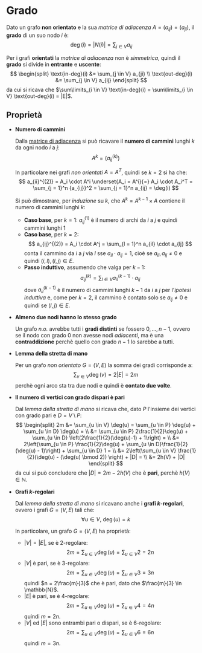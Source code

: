 # Grado

Dato un grafo **non orientato** e la sua _matrice di adiacenza_ $A = (a_{ij}) = (a_{ji})$, il **grado** di un suo nodo $i$ è:
$$
\deg(i) = |N(i)| = \sum_{j \in V} a_{ij}
$$

Per i grafi **orientati** la _matrice di adiacenza_ non è _simmetrica_, quindi il **grado** si divide in **entrante** e **uscente**:
$$
\begin{split}
\text{in-deg}(i) &= \sum_{j \in V} a_{ji} \\
\text{out-deg}(i) &= \sum_{j \in V} a_{ij}
\end{split}
$$
da cui si ricava che $\sum\limits_{i \in V} \text{in-deg}(i) = \sum\limits_{i \in V} \text{out-deg}(i) = |E|$.

## Proprietà

- **Numero di cammini**

	Dalla [matrice di adiacenza](../../../ct0435/06/README.md#matrice-di-adiacenza) si può ricavare il **numero di cammini** lunghi $k$ da ogni nodo $i$ a $j$:
	$$
	A^k = (a_{ij}^{(k)})
	$$

	In particolare nei grafi _non orientati_ $A = A^T$, quindi se $k = 2$ si ha che:
	$$
	a_{ii}^{(2)} = A_i \cdot A^i \underset{A_i = A^i}{=} A_i \cdot A_i^T = \sum_{j = 1}^n {a_{ij}}^2 = \sum_{j = 1}^n a_{ij} = \deg(i)
	$$

	Si può dimostrare, per _induzione_ su $k$, che $A^k = A^{k-1} \times A$ contiene il numero di cammini lunghi $k$:
	- **Caso base**, per $k = 1$: $a_{ij}^{(1)}$ è il numero di archi da $i$ a $j$ e quindi cammini lunghi $1$
	- **Caso base**, per $k = 2$:
		$$
		a_{ij}^{(2)} = A_i \cdot A^j = \sum_{l = 1}^n a_{il} \cdot a_{lj}
		$$
		conta il cammino da $i$ a $j$ via $l$ sse $a_{il} \cdot a_{lj} = 1$, cioè se $a_{il}, a_{lj} \neq 0$ e quindi $(i, l), (l, j) \in E$.
	- **Passo induttivo**, assumendo che valga per $k-1$:
		$$
		a_{ij}^{(k)} = \sum_{l \in V} a_{il}^{(k-1)} \cdot a_{lj}
		$$
		dove $a_{il}^{(k-1)}$ è il numero di cammini lunghi $k-1$ da $i$ a $j$ per l'_ipotesi induttiva_ e, come per $k = 2$, il cammino è contato solo se $a_{lj} \neq 0$ e quindi se $(l, j) \in E$.

- **Almeno due nodi hanno lo stesso grado**

	Un grafo _n.o._ avrebbe tutti i **gradi distinti** se fossero $0, ..., n-1$, ovvero se il nodo con grado $0$ non avesse nodi _adiacenti_, ma è una **contraddizione** perchè quello con grado $n-1$ lo sarebbe a tutti.

- **Lemma della stretta di mano**

	Per un grafo _non orientato_ $G = (V, E)$ la somma dei gradi corrisponde a:
	$$
	\sum_{v \in V} \deg(v) = 2|E| = 2m
	$$
	perchè ogni arco sta tra due nodi e quindi è **contato due volte**.

- **Il numero di vertici con grado dispari è pari**

	Dal _lemma della stretta di mano_ si ricava che, dato $P$ l'insieme dei vertici con grado pari e $D = V \setminus P$:
	$$
	\begin{split}
	2m &= \sum_{u \in V} \deg(u) = \sum_{u \in P} \deg(u) + \sum_{u \in D} \deg(u) = \\
	&= \sum_{u \in P} 2\frac{1}{2}\deg(u) + \sum_{u \in D} \left(2\frac{1}{2}(\deg(u)-1) + 1\right) = \\
	&= 2\left(\sum_{u \in P} \frac{1}{2}\deg(u) + \sum_{u \in D}\frac{1}{2}(\deg(u) - 1)\right) + \sum_{u \in D} 1 = \\
	&= 2\left(\sum_{u \in V} \frac{1}{2}(\deg(u) - (\deg(u) \bmod 2)) \right) + |D| = \\
	&= 2h(V) + |D|
	\end{split}
	$$
	da cui si può concludere che $|D| = 2m - 2h(V)$ che è **pari**, perchè $h(V) \in \mathbb{N}$.

- **Grafi $k$-regolari**

	Dal _lemma della stretta di mano_ si ricavano anche i **grafi $k$-regolari**, ovvero i grafi $G = (V, E)$ tali che:
	$$
	\forall u \in V,\ \deg(u) = k
	$$

	In particolare, un grafo $G = (V, E)$ ha proprietà:
	- $|V| = |E|$, se è $2$-regolare:
		$$
		2m = \sum_{u \in V} \deg(u) = \sum_{u \in V} 2 = 2n
		$$
	- $|V|$ è pari, se è $3$-regolare:
		$$
		2m = \sum_{u \in V} \deg(u) = \sum_{u \in V} 3 = 3n
		$$
		quindi $n = 2\frac{m}{3}$ che è pari, dato che $\frac{m}{3} \in \mathbb{N}$.
	- $|E|$ è pari, se è $4$-regolare:
		$$
		2m = \sum_{u \in V} \deg(u) = \sum_{u \in V} 4 = 4n
		$$
		quindi $m = 2n$.
	- $|V|$ ed $|E|$ sono entrambi pari o dispari, se è $6$-regolare:
		$$
		2m = \sum_{u \in V} \deg(u) = \sum_{u \in V} 6 = 6n
		$$
		quindi $m = 3n$.
